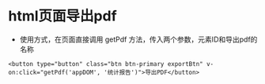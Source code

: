 # html页面导出pdf
* 使用方式，在页面直接调用 getPdf 方法，传入两个参数，元素ID和导出pdf的名称
```bazaar
<button type="button" class="btn btn-primary exportBtn" v-on:click="getPdf('appDOM', '统计报告')">导出PDF</button>
```